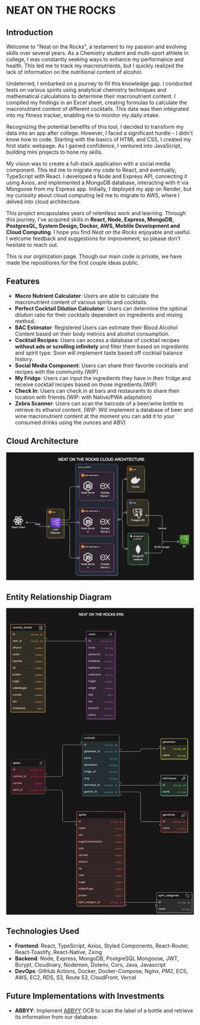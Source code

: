 # NEAT ON THE ROCKS

## Introduction

Welcome to "Neat on the Rocks", a testament to my passion and evolving skills over several years. As a Chemistry student and multi-sport athlete in college, I was constantly seeking ways to enhance my performance and health. This led me to track my macronutrients, but I quickly realized the lack of information on the nutritional content of alcohol.

Undeterred, I embarked on a journey to fill this knowledge gap. I conducted tests on various spirits using analytical chemistry techniques and mathematical calculations to determine their macronutrient content. I compiled my findings in an Excel sheet, creating formulas to calculate the macronutrient content of different cocktails. This data was then integrated into my fitness tracker, enabling me to monitor my daily intake.

Recognizing the potential benefits of this tool, I decided to transform my data into an app after college. However, I faced a significant hurdle - I didn't know how to code. Starting with the basics of HTML and CSS, I created my first static webpage. As I gained confidence, I ventured into JavaScript, building mini projects to hone my skills.

My vision was to create a full-stack application with a social media component. This led me to migrate my code to React, and eventually, TypeScript with React. I developed a Node and Express API, connecting it using Axios, and implemented a MongoDB database, interacting with it via Mongoose from my Express app. Initially, I deployed my app on Render, but my curiosity about cloud computing led me to migrate to AWS, where I delved into cloud architecture.

This project encapsulates years of relentless work and learning. Through this journey, I've acquired skills in **React, Node, Express, MongoDB, PostgresQL, System Design, Docker, AWS, Moblile Development and Cloud Computing**. I hope you find *Neat on the Rocks* enjoyable and useful. I welcome feedback and suggestions for improvement, so please don't hesitate to reach out.

This is our orginization page. Though our main code is private, we have made the repositiores for the first couple ideas public.

## Features

- **Macro Nutrient Calculator**: Users are able to calculate the macronutrient content of various spirits and cocktails.
- **Perfect Cocktail Dilution Calculator**: Users can determine the optimal dilution ratio for their cocktails dependent on ingredients and mixing method.
- **BAC Estimator**: Registered Users can estimate their Blood Alcohol Content based on their body metrics and alcohol consumption.
- **Cocktail Recipes**: Users can access a database of cocktail recipes **without ads or scrolling infinitely** and filter them based on ingredients and spirit type. Soon will implement taste based off cocktail balance history.
- **Social Media Component**: Users can share their favorite cocktails and recipes with the community.(WIP)
- **My Fridge**: Users can input the ingredients they have in their fridge and receive cocktail recipes based on those ingredients.(WIP)
- **Check In**: Users can check in at bars and restaurants to share their location with friends.(WIP: with Native/PWA adaptation)
- **Zebra Scanner**: Users can scan the barcode of a beer/wine bottle to retrieve its ethanol content. (WIP: Will implement a database of beer and wine macronutrient content at the moment you can add it to your consumed drinks using the ounces and ABV)

## Cloud Architecture

![Neat on the Rocks Cloud Architecture](../assets/notr-cloud.svg)

## Entity Relationship Diagram

![Neat on the Rocks ERD](../assets/notr-erd.svg)

## Technologies Used

- **Frontend**: React, TypeScript, Axios, Styled Components, React-Router, React-Toastify, React-Native,  Zxing
- **Backend**: Node, Express, MongoDB, PostgreSQL Mongoose, JWT, Bcrypt, Cloudinary, Nodemon, Dotenv, Cors, Java, Javascript
- **DevOps**: GitHub Actions, Docker, Docker-Compose, Nginx, PM2, ECS, AWS, EC2, RDS, S3, Route 53, CloudFront, Vercel

## Future Implementations with Investments

- **ABBYY**: Implement [ABBYY](https://www.abbyy.com/) OCR to scan the label of a bottle and retrieve its information from our database.
